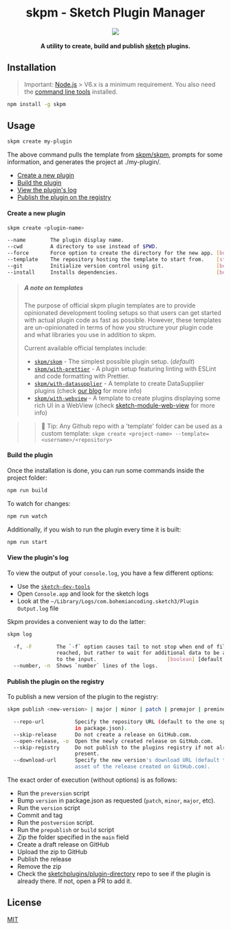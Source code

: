 <h1 align="center">skpm - Sketch Plugin Manager</h1>

<div align="center">
  <img src="https://avatars0.githubusercontent.com/u/24660874?v=3&s=200" />
</div>
<br />
<div align="center">
  <strong>A utility to create, build and publish <a href="https://www.sketchapp.com/">sketch</a> plugins.</strong>
</div>

## Installation

> Important: [Node.js](https://nodejs.org/en/download/) > V6.x is a minimum requirement. You also need the [command line tools](http://osxdaily.com/2014/02/12/install-command-line-tools-mac-os-x/) installed.

```bash
npm install -g skpm
```

## Usage

```bash
skpm create my-plugin
```

The above command pulls the template from [skpm/skpm](https://github.com/skpm/skpm/tree/master/template), prompts for some information, and generates the project at ./my-plugin/.

* [Create a new plugin](#create-a-new-plugin)
* [Build the plugin](#build-the-plugin)
* [View the plugin's log](#view-the-plugins-log)
* [Publish the plugin on the registry](#publish-the-plugin-on-the-registry)

#### Create a new plugin

```bash
skpm create <plugin-name>

--name        The plugin display name.
--cwd         A directory to use instead of $PWD.
--force       Force option to create the directory for the new app. [boolean] [default: false]
--template    The repository hosting the template to start from.    [string]  [default: skpm/skpm]
--git         Initialize version control using git.                 [boolean] [default: true]
--install     Installs dependencies.                                [boolean] [default: true]
```

> ##### A note on templates
>
> The purpose of official skpm plugin templates are to provide opinionated development tooling setups so that users can get started with actual plugin code as fast as possible. However, these templates are un-opinionated in terms of how you structure your plugin code and what libraries you use in addition to skpm.
>
> Current available official templates include:
>
> * [`skpm/skpm`](https://github.com/skpm/skpm/tree/master/template) - The simplest possible plugin setup. (_default_)
> * [`skpm/with-prettier`](https://github.com/skpm/with-prettier) - A plugin setup featuring linting with ESLint and code formatting with Prettier.
> * [`skpm/with-datasupplier`](https://github.com/skpm/with-datasupplier) - A template to create DataSupplier plugins (check [our blog](https://blog.sketchapp.com/do-more-with-data-2b765e870e4f) for more info)
> * [`skpm/with-webview`](https://github.com/skpm/with-webview) - A template to create plugins displaying some rich UI in a WebView (check [sketch-module-web-view](https://github.com/skpm/sketch-module-web-view) for more info)

>
> > 💁 Tip: Any Github repo with a 'template' folder can be used as a custom template:
> > `skpm create <project-name> --template=<username>/<repository>`

#### Build the plugin

Once the installation is done, you can run some commands inside the project folder:

```bash
npm run build
```

To watch for changes:

```bash
npm run watch
```

Additionally, if you wish to run the plugin every time it is built:

```bash
npm run start
```

#### View the plugin's log

To view the output of your `console.log`, you have a few different options:

* Use the [`sketch-dev-tools`](https://github.com/skpm/sketch-dev-tools)
* Open `Console.app` and look for the sketch logs
* Look at the `~/Library/Logs/com.bohemiancoding.sketch3/Plugin Output.log` file

Skpm provides a convenient way to do the latter:

```bash
skpm log

  -f, -F        The `-f` option causes tail to not stop when end of file is
                reached, but rather to wait for additional data to be appended
                to the input.                       [boolean] [default: "false"]
  --number, -n  Shows `number` lines of the logs.                       [number]
```

#### Publish the plugin on the registry

To publish a new version of the plugin to the registry:

```bash
skpm publish <new-version> | major | minor | patch | premajor | preminor | prepatch | prerelease

  --repo-url          Specify the repository URL (default to the one specified
                      in package.json).                                 [string]
  --skip-release      Do not create a release on GitHub.com.           [boolean]
  --open-release, -o  Open the newly created release on GitHub.com.    [boolean]
  --skip-registry     Do not publish to the plugins registry if not already
                      present.                                         [boolean]
  --download-url      Specify the new version's download URL (default to the
                      asset of the release created on GitHub.com).      [string]
```

The exact order of execution (without options) is as follows:

* Run the `preversion` script
* Bump `version` in package.json as requested (`patch`, `minor`, `major`, etc).
* Run the `version` script
* Commit and tag
* Run the `postversion` script.
* Run the `prepublish` or `build` script
* Zip the folder specified in the `main` field
* Create a draft release on GitHub
* Upload the zip to GitHub
* Publish the release
* Remove the zip
* Check the [sketchplugins/plugin-directory](https://github.com/sketchplugins/plugin-directory) repo to see if the plugin is already there. If not, open a PR to add it.

## License

[MIT](https://tldrlegal.com/license/mit-license)
